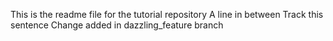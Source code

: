 This is the readme file for the tutorial repository
A line in between
Track this sentence
Change added in dazzling_feature branch